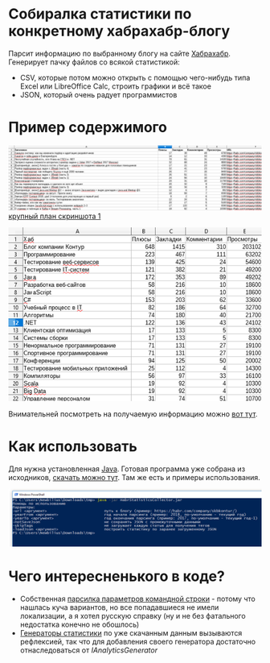 # Собиралка статистики по конкретному хабрахабр-блогу

Парсит информацию по выбранному блогу на сайте [Хабрахабр](https://habr.com/). Генерирует пачку файлов со всякой статистикой:
* CSV, которые потом можно открыть с помощью чего-нибудь типа Excel или LibreOffice Calc, строить графики и всё такое
* JSON, который очень радует программистов

# Пример содержимого

![скриншот 1](readme_pics/pic1.png)
[крупный план скриншота 1](https://raw.githubusercontent.com/Newbilius/HabrStatisticCollector/master/readme_pics/pic1.png)

![скриншот 2](readme_pics/pic2.png)

Внимательней посмотреть на получаемую информацию можно [вот тут](exampleData).

# Как использовать

Для нужна установленная [Java](https://www.oracle.com/technetwork/java/javase/downloads/index.html).
Готовая программа уже собрана из исходников, [скачать можно тут](https://github.com/Newbilius/HabrStatisticCollector/releases).
Там же есть и примеры использования.

![скриншот 2](readme_pics/pic3.png)

# Чего интересненького в коде?

* Собственная [парсилка параметров командной строки](src/main/java/com/newbilius/HabrStatisticCollector/CommandLineParser) - потому что нашлась куча вариантов, но все попадавшиеся не имели локализации, а я хотел русскую справку (ну и не без фатального недостатка конечно не обошлось)
* [Генераторы статистики](src/main/java/com/newbilius/HabrStatisticCollector/AnalyticsGenerators) по уже скачанным данным вызываются рефлексией, так что для добавления своего генератора достаточно отнаследоваться от *IAnalyticsGenerator*
